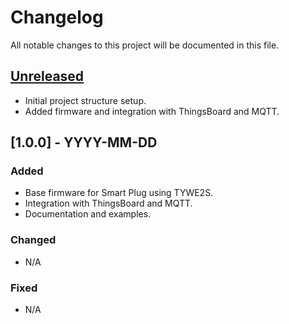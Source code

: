 
# Changelog

All notable changes to this project will be documented in this file.

## [Unreleased]
- Initial project structure setup.
- Added firmware and integration with ThingsBoard and MQTT.

## [1.0.0] - YYYY-MM-DD
### Added
- Base firmware for Smart Plug using TYWE2S.
- Integration with ThingsBoard and MQTT.
- Documentation and examples.

### Changed
- N/A

### Fixed
- N/A

[Unreleased]: https://github.com/<repository_url>/compare/v1.0.0...HEAD
